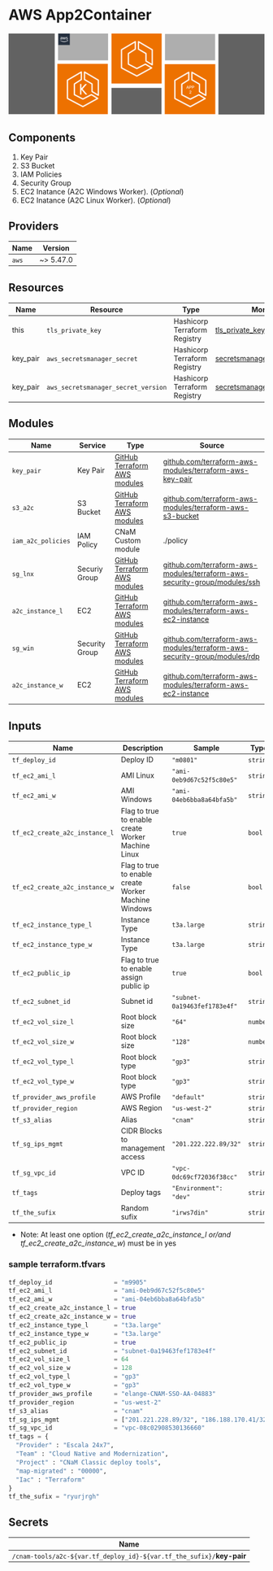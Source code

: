 # AWS App2Container

![A2C logo](./img/a2c.png "A2C logo")

## Components

1. Key Pair
2. S3 Bucket
3. IAM Policies
4. Security Group
5. EC2 Inatance (A2C Windows Worker). (*Optional*)
6. EC2 Inatance (A2C Linux Worker). (*Optional*)

## Providers

| Name | Version |
|------|---------|
| `aws` | ~> 5.47.0 |

## Resources

|Name |Resource |Type |More info |
|------|-------|-----|---------|
|this|`tls_private_key` |Hashicorp Terraform Registry|[tls_private_key](https://registry.terraform.io/providers/hashicorp/tls/latest/docs/resources/private_key)|
|key_pair|`aws_secretsmanager_secret`|Hashicorp Terraform Registry|[secretsmanager_secret](https://registry.terraform.io/providers/hashicorp/aws/latest/docs/resources/secretsmanager_secret)|
|key_pair|`aws_secretsmanager_secret_version`|Hashicorp Terraform Registry|[secretsmanager_secret_version](hhttps://registry.terraform.io/providers/hashicorp/aws/latest/docs/resources/secretsmanager_secret_version)|

## Modules

| Name |Service| Type | Source |
|------|-------|------|--------|
|`key_pair` |Key Pair |[GitHub Terraform AWS modules](https://github.com/terraform-aws-modules) |[github.com/terraform-aws-modules/terraform-aws-key-pair](https://github.com/terraform-aws-modules/terraform-aws-key-pair)|
|`s3_a2c` |S3 Bucket |[GitHub Terraform AWS modules](https://github.com/terraform-aws-modules) | [github.com/terraform-aws-modules/terraform-aws-s3-bucket](https://github.com/terraform-aws-modules/terraform-aws-s3-bucket) |
|`iam_a2c_policies` |IAM Policy| CNaM Custom module | ./policy |
|`sg_lnx` |Securiy Group|[GitHub Terraform AWS modules](https://github.com/terraform-aws-modules) |[github.com/terraform-aws-modules/terraform-aws-security-group/modules/ssh](https://github.com/terraform-aws-modules/terraform-aws-security-group/modules/ssh) |
|`a2c_instance_l` |EC2| [GitHub Terraform AWS modules](https://github.com/terraform-aws-modules) | [github.com/terraform-aws-modules/terraform-aws-ec2-instance](https://github.com/terraform-aws-modules/terraform-aws-ec2-instance) |
|`sg_win` |Security Group| [GitHub Terraform AWS modules](https://github.com/terraform-aws-modules) | [github.com/terraform-aws-modules/terraform-aws-security-group/modules/rdp](https://github.com/terraform-aws-modules/terraform-aws-security-group/modules/rdp) |
|`a2c_instance_w` |EC2| [GitHub Terraform AWS modules](https://github.com/terraform-aws-modules) | [github.com/terraform-aws-modules/terraform-aws-ec2-instance](https://github.com/terraform-aws-modules/terraform-aws-ec2-instance) |

## Inputs

| Name     | Description    | Sample  | Type    | Default  | Required |
|----------|----------------|---------|---------|----------|:--------:|
|`tf_deploy_id`|Deploy ID|`"m0801"`|`string`| |yes|
|`tf_ec2_ami_l`|AMI Linux|`"ami-0eb9d67c52f5c80e5"`|`string` | |yes/no|
|`tf_ec2_ami_w`|AMI Windows|`"ami-04eb6bba8a64bfa5b"`|`string` | |yes/no|
|`tf_ec2_create_a2c_instance_l`|Flag to true to enable create Worker Machine Linux|`true`|`bool`| |yes/no|
|`tf_ec2_create_a2c_instance_w`|Flag to true to enable create Worker Machine Windows|`false`|`bool`| |yes/no|
|`tf_ec2_instance_type_l`|Instance Type|`t3a.large`|`string`| |yes|
|`tf_ec2_instance_type_w`|Instance Type|`t3a.large`|`string`| |yes|
|`tf_ec2_public_ip`|Flag to true to enable assign public ip|`true`|`bool`|`true`|yes|
|`tf_ec2_subnet_id`|Subnet id|`"subnet-0a19463fef1783e4f"`|`string`| |yes|
|`tf_ec2_vol_size_l`|Root block size|`"64"`|`number`| |yes|
|`tf_ec2_vol_size_w`|Root block size|`"128"`|`number`| |yes|
|`tf_ec2_vol_type_l`|Root block type|`"gp3"`|`string`| |yes|
|`tf_ec2_vol_type_w`|Root block type|`"gp3"`|`string`| |yes|
|`tf_provider_aws_profile`|AWS Profile|`"default"`|`string`| |yes|
|`tf_provider_region`|AWS Region|`"us-west-2"`|`string`| |yes|
|`tf_s3_alias`|Alias|`"cnam"`|`string`||yes|
|`tf_sg_ips_mgmt`|CIDR Blocks to management access|`"201.222.222.89/32"`|`string`| |yes|
|`tf_sg_vpc_id`|VPC ID|`"vpc-0dc69cf72036f38cc"`|`string`| |yes|
|`tf_tags`|Deploy tags|`"Environment": "dev"`|`string`| |yes|
|`tf_the_sufix`|Random sufix|`"irws7din"`|`string`| |yes|

* Note: At least one option (*tf_ec2_create_a2c_instance_l or/and tf_ec2_create_a2c_instance_w*) must be in yes

### sample terraform.tfvars

```tf
tf_deploy_id                 = "m9905"
tf_ec2_ami_l                 = "ami-0eb9d67c52f5c80e5"
tf_ec2_ami_w                 = "ami-04eb6bba8a64bfa5b"
tf_ec2_create_a2c_instance_l = true
tf_ec2_create_a2c_instance_w = true
tf_ec2_instance_type_l       = "t3a.large"
tf_ec2_instance_type_w       = "t3a.large"
tf_ec2_public_ip             = true
tf_ec2_subnet_id             = "subnet-0a19463fef1783e4f"
tf_ec2_vol_size_l            = 64
tf_ec2_vol_size_w            = 128
tf_ec2_vol_type_l            = "gp3"
tf_ec2_vol_type_w            = "gp3"
tf_provider_aws_profile      = "elange-CNAM-SSO-AA-04883"
tf_provider_region           = "us-west-2"
tf_s3_alias                  = "cnam"
tf_sg_ips_mgmt               = ["201.221.228.89/32", "186.188.170.41/32"]
tf_sg_vpc_id                 = "vpc-08c02908530136660"
tf_tags = {
  "Provider" : "Escala 24x7",
  "Team" : "Cloud Native and Modernization",
  "Project" : "CNaM Classic deploy tools",
  "map-migrated" : "00000",
  "Iac" : "Terraform"
}
tf_the_sufix = "ryurjrgh"
```

## Secrets

| Name     |
|----------|
|`/cnam-tools/a2c-${var.tf_deploy_id}-${var.tf_the_sufix}/`**key-pair**|
